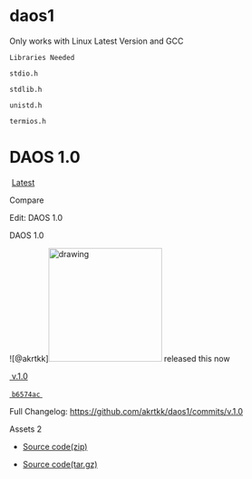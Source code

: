 # daos1
Only works with Linux Latest Version and GCC

``` 
Libraries Needed
```

` stdio.h `

` stdlib.h `

` unistd.h `

` termios.h ` 

DAOS 1.0
========

 [Latest](https://github.com/akrtkk/daos1/releases/latest)

Compare

[](https://github.com/akrtkk/daos1/releases/edit/v.1.0)Edit: DAOS 1.0

DAOS 1.0

![@akrtkk]<img src="[drawing.jpg](https://avatars.githubusercontent.com/u/89004780?s=40&v=4)" alt="drawing" width="200"/> released this now

[ v.1.0](https://github.com/akrtkk/daos1/tree/v.1.0)

[ `b6574ac` ](https://github.com/akrtkk/daos1/commit/b6574ac349fde3c2337f7cf3e20f24e94829e26b)

Full Changelog: <https://github.com/akrtkk/daos1/commits/v.1.0>

Assets 2

-   [Source code(zip)](https://github.com/akrtkk/daos1/archive/refs/tags/v.1.0.zip)

-   [Source code(tar.gz)](https://github.com/akrtkk/daos1/archive/refs/tags/v.1.0.tar.gz)
